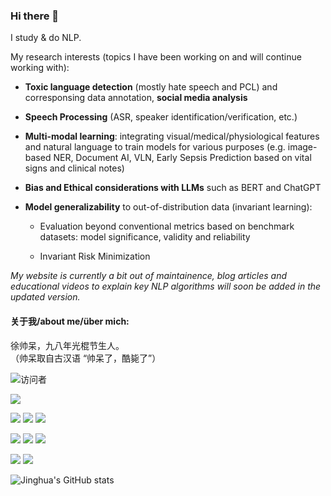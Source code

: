 ### Hi there 👋

I study & do NLP. 

My research interests (topics I have been working on and will continue working with):

* __Toxic language detection__ (mostly hate speech and PCL) and corresponsing data annotation, __social media analysis__

* __Speech Processing__ (ASR, speaker identification/verification, etc.)

* __Multi-modal learning__: integrating visual/medical/physiological features and natural language to train models for various purposes (e.g. image-based NER, Document AI, VLN, Early Sepsis Prediction based on vital signs and clinical notes)

* __Bias and Ethical considerations with LLMs__ such as BERT and ChatGPT

* __Model generalizability__ to out-of-distribution data (invariant learning):
  
  * Evaluation beyond conventional metrics based on benchmark datasets: model significance, validity and reliability
  
  * Invariant Risk Minimization

_My website is currently a bit out of maintainence, blog articles and educational videos to explain key NLP algorithms will soon be added in the updated version._

#### 关于我/about me/über mich:<br>
徐帅呆，九八年光棍节生人。<br>
（帅呆取自古汉语 “帅呆了，酷毙了”）

![访问者](https://visitor-badge.glitch.me/badge?page_id=JINHXu)

![](https://img.shields.io/badge/Language-Python-orange)  

![](https://img.shields.io/badge/Language-R-blue)
![](https://img.shields.io/badge/Language-Java-red)
![](https://img.shields.io/badge/Language-Julia-purple)  

![](https://img.shields.io/badge/Language-SQL-blue)
![](https://img.shields.io/badge/Language-XQuery-yellow)
![](https://img.shields.io/badge/Language-Cypher-green)  


![](https://img.shields.io/badge/Language-C-blue)
![](https://img.shields.io/badge/Language-Prolog-red)  


![Jinghua's GitHub stats](https://github-readme-stats.vercel.app/api?username=JINHXu&show_icons=true&theme=radical&cache_seconds=200*300)

<!--
![Top Langs](https://github-readme-stats.vercel.app/api/top-langs/?username=JINHXu&langs_count=8)

--!>


<!--
**JINHXu/JINHXu** is a ✨ _special_ ✨ repository because its `README.md` (this file) appears on your GitHub profile.

Here are some ideas to get you started:

I recently wrote a short review on __text-based \& image-based NER__. \[[pdf](https://drive.google.com/file/d/1TvvJaq2yK0qPxE2RNb0_O2y_me5b82xS/view?usp=sharing)\]

I recently wrote a short review on __text-based \& image-based NER__. \[[pdf](https://drive.google.com/file/d/1TvvJaq2yK0qPxE2RNb0_O2y_me5b82xS/view?usp=sharing)\]


No more news. I'm on vacation. 

More shits to come after vacation. 


- 🔭 I’m currently working on ...
- 🌱 I’m currently learning ...
- 👯 I’m looking to collaborate on ...
- 🤔 I’m looking for help with ...
- 💬 Ask me about ...
- 📫 How to reach me: ...
- 😄 Pronouns: ...
- ⚡ Fun fact: ...
-->
